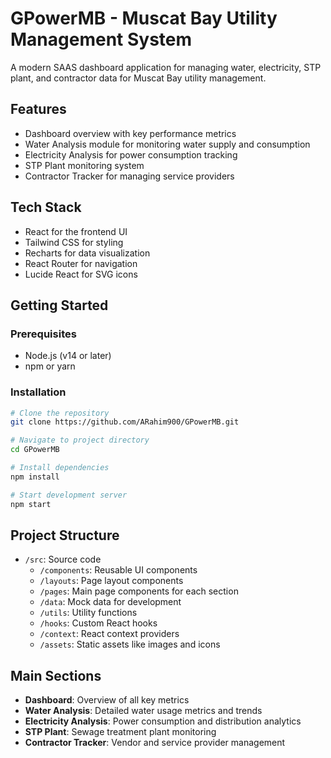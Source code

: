 # GPowerMB - Muscat Bay Utility Management System

A modern SAAS dashboard application for managing water, electricity, STP plant, and contractor data for Muscat Bay utility management.

## Features

- Dashboard overview with key performance metrics
- Water Analysis module for monitoring water supply and consumption
- Electricity Analysis for power consumption tracking
- STP Plant monitoring system
- Contractor Tracker for managing service providers

## Tech Stack

- React for the frontend UI
- Tailwind CSS for styling
- Recharts for data visualization
- React Router for navigation
- Lucide React for SVG icons

## Getting Started

### Prerequisites

- Node.js (v14 or later)
- npm or yarn

### Installation

```bash
# Clone the repository
git clone https://github.com/ARahim900/GPowerMB.git

# Navigate to project directory
cd GPowerMB

# Install dependencies
npm install

# Start development server
npm start
```

## Project Structure

- `/src`: Source code
  - `/components`: Reusable UI components
  - `/layouts`: Page layout components
  - `/pages`: Main page components for each section
  - `/data`: Mock data for development
  - `/utils`: Utility functions
  - `/hooks`: Custom React hooks
  - `/context`: React context providers
  - `/assets`: Static assets like images and icons

## Main Sections

- **Dashboard**: Overview of all key metrics
- **Water Analysis**: Detailed water usage metrics and trends
- **Electricity Analysis**: Power consumption and distribution analytics
- **STP Plant**: Sewage treatment plant monitoring
- **Contractor Tracker**: Vendor and service provider management
